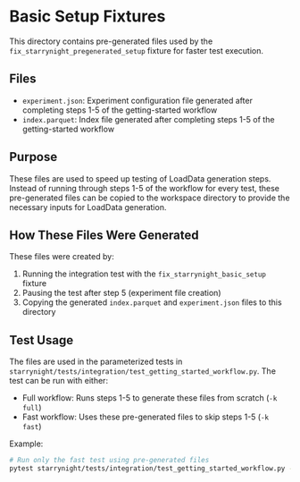# Basic Setup Fixtures

This directory contains pre-generated files used by the `fix_starrynight_pregenerated_setup` fixture for faster test execution.

## Files

- `experiment.json`: Experiment configuration file generated after completing steps 1-5 of the getting-started workflow
- `index.parquet`: Index file generated after completing steps 1-5 of the getting-started workflow

## Purpose

These files are used to speed up testing of LoadData generation steps. Instead of running through steps 1-5 of the workflow for every test, these pre-generated files can be copied to the workspace directory to provide the necessary inputs for LoadData generation.

## How These Files Were Generated

These files were created by:
1. Running the integration test with the `fix_starrynight_basic_setup` fixture
2. Pausing the test after step 5 (experiment file creation)
3. Copying the generated `index.parquet` and `experiment.json` files to this directory

## Test Usage

The files are used in the parameterized tests in `starrynight/tests/integration/test_getting_started_workflow.py`. The test can be run with either:
- Full workflow: Runs steps 1-5 to generate these files from scratch (`-k full`)
- Fast workflow: Uses these pre-generated files to skip steps 1-5 (`-k fast`)

Example:
```bash
# Run only the fast test using pre-generated files
pytest starrynight/tests/integration/test_getting_started_workflow.py -v -k fast
```
